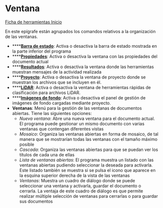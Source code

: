 # Ventana

[Ficha de herramientas Inicio](/mdtopx/fichas-de-herramientas/ficha-de-herramientas-inicio/)

En este epígrafe están agrupados los comandos relativos a la organización de las ventanas.

* \*\*\*\*[**Barra de estado**](../../introduccion/barra-de-estado.md): Activa o desactiva la barra de estado mostrada en la parte inferior del programa
* \*\*\*\*[**Propiedades**](../../introduccion/paneles-de-la-aplicacion/panel-propiedades/): Activa o desactiva la ventana con las propiedades del documento actual
* \*\*\*\*[**Resultados**](../../introduccion/paneles-de-la-aplicacion/panel-resultados.md): Activa o desactiva la ventana donde las herramientas muestran mensajes de la actividad realizada
* \*\*\*\*[**Proyecto**](../../introduccion/paneles-de-la-aplicacion/panel-proyecto.md): Activa o desactiva la ventana de proyecto donde se muestran los archivos que se incluyen en él.
* \*\*\*\*[**LiDAR**](../../introduccion/paneles-de-la-aplicacion/panel-lidar.md): Activa o desactiva la ventana de herramientas rápidas de clasificación para archivos LiDAR.
* \*\*\*\*[**Imágenes de fondo**](../../introduccion/paneles-de-la-aplicacion/panel-imagenes-de-fondo.md): Activa o desactiva el panel de gestión de imágenes de fondo cargadas mediante proyecto.
* **Ventanas**: Menú para la gestión de las ventanas de documentos abiertas. Tiene las siguientes opciones:
  * _Nueva ventana_: Abre una nueva ventana para el documento actual. El programa puede gestionar un mismo documento con varias ventanas que contengan diferentes vistas
  * _Mosaico_: Organiza las ventanas abiertas en forma de mosaico, de tal manera que se mostrarían todas las ventanas con el tamaño máximo posible
  * _Cascada_: Organiza las ventanas abiertas para que se puedan ver los títulos de cada una de ellas
  * _Lista de ventanas abiertas_: El programa muestra un listado con las ventanas abiertas pudiendo seleccionar la deseada para activarla. Este listado también se muestra si se pulsa el icono  que aparece en la esquina superior derecha de la vista de las ventanas
  * _Ventanas_: Muestra un cuadro de diálogo donde se puede seleccionar una ventana y activarla, guardar el documento o cerrarla. La ventaja de este cuadro de diálogo es que permite realizar múltiple selección de ventanas para cerrarlas o para guardar sus documentos

